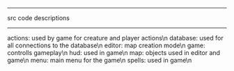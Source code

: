 *********************
src code descriptions
*********************

actions: used by game for creature and player actions\n
database: used for all connections to the database\n
editor: map creation mode\n
game: controlls gameplay\n
hud: used in game\n
map: objects used in editor and game\n
menu: main menu for the game\n
spells: used in game\n
